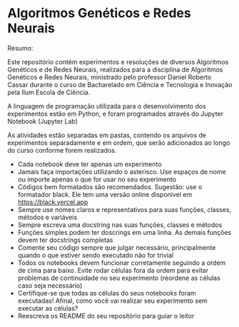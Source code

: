 # Algoritmos Genéticos e Redes Neurais

Resumo:

Este repositório contém experimentos e resoluções de diversos Algoritmos Genéticos e de Redes Neurais, realizados para a disciplina de Algoritmos Genéticos e Redes Neurais, ministrado pelo professor Daniel Roberto Cassar durante o curso de Bacharelado em Ciência e Tecnologia e Inovação pela Ilum Escola de Ciência.

A linguagem de programação utilizada para o desenvolvimento dos experimentos estão em Python, e foram programados através do Jupyter Notebook (Jupyter Lab)

As atividades estão separadas em pastas, contendo os arquivos de experimentos separadamente e em ordem, que serão adicionados ao longo do curso conforme forem realizados.

+ Cada notebook deve ter apenas um experimento
+ Jamais faça importações utilizando o asterisco. Use espaços de nome ou importe apenas o que for usar no seu experimento
+ Códigos bem formatados são recomendados. Sugestão: use o formatador black. Ele tem uma versão online disponível em https://black.vercel.app
+ Sempre use nomes claros e representativos para suas funções, classes, métodos e variáveis
+ Sempre escreva uma docstring nas suas funções, classes e métodos
+ Funções simples podem ter doscrings em uma linha. As demais funções devem ter docstrings completas
+ Comente seu código sempre que julgar necessário, principalmente quando o que estiver sendo executado não for trivial
+ Todos os notebooks devem funcionar corretamente seguindo a ordem de cima para baixo. Evite rodar células fora da ordem para evitar problemas de continuidade no seu experimento (reordene as células caso seja necessário)
+ Certifique-se que todas as células do seus notebooks foram executadas! Afinal, como você vai realizar seu experimento sem executar as células?
+ Reescreva os README do seu repositório para guiar o leitor
